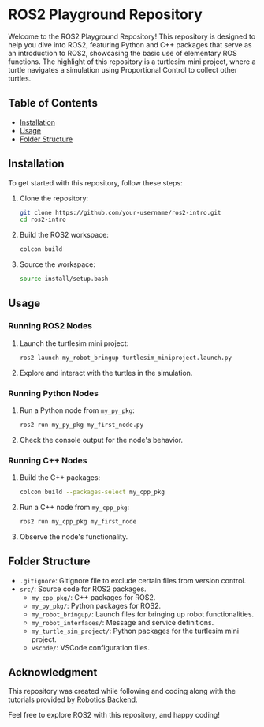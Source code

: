 # ROS2 Playground Repository

Welcome to the ROS2 Playground Repository! This repository is designed to help you dive into ROS2, featuring Python and C++ packages that serve as an introduction to ROS2, showcasing the basic use of elementary ROS functions. The highlight of this repository is a turtlesim mini project, where a turtle navigates a simulation using Proportional Control to collect other turtles.

## Table of Contents

- [Installation](#installation)
- [Usage](#usage)
- [Folder Structure](#folder-structure)

## Installation

To get started with this repository, follow these steps:

1. Clone the repository:

    ```bash
    git clone https://github.com/your-username/ros2-intro.git
    cd ros2-intro
    ```

2. Build the ROS2 workspace:

    ```bash
    colcon build
    ```

3. Source the workspace:

    ```bash
    source install/setup.bash
    ```

## Usage

### Running ROS2 Nodes

1. Launch the turtlesim mini project:

    ```bash
    ros2 launch my_robot_bringup turtlesim_miniproject.launch.py
    ```

2. Explore and interact with the turtles in the simulation.

### Running Python Nodes

1. Run a Python node from `my_py_pkg`:

    ```bash
    ros2 run my_py_pkg my_first_node.py
    ```

2. Check the console output for the node's behavior.

### Running C++ Nodes

1. Build the C++ packages:

    ```bash
    colcon build --packages-select my_cpp_pkg
    ```

2. Run a C++ node from `my_cpp_pkg`:

    ```bash
    ros2 run my_cpp_pkg my_first_node
    ```

3. Observe the node's functionality.

## Folder Structure

- `.gitignore`: Gitignore file to exclude certain files from version control.
- `src/`: Source code for ROS2 packages.
  - `my_cpp_pkg/`: C++ packages for ROS2.
  - `my_py_pkg/`: Python packages for ROS2.
  - `my_robot_bringup/`: Launch files for bringing up robot functionalities.
  - `my_robot_interfaces/`: Message and service definitions.
  - `my_turtle_sim_project/`: Python packages for the turtlesim mini project.
  - `vscode/`: VSCode configuration files.
 
## Acknowledgment

This repository was created while following and coding along with the tutorials provided by [Robotics Backend](https://roboticsbackend.com).

Feel free to explore ROS2 with this repository, and happy coding!
